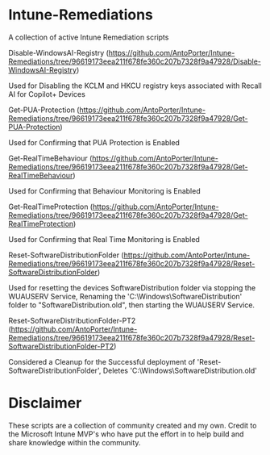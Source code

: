 # Intune-Remediations
A collection of active Intune Remediation scripts



Disable-WindowsAI-Registry
(https://github.com/AntoPorter/Intune-Remediations/tree/96619173eea211f678fe360c207b7328f9a47928/Disable-WindowsAI-Registry)

Used for Disabling the KCLM and HKCU registry keys associated with Recall AI for Copilot+ Devices


Get-PUA-Protection
(https://github.com/AntoPorter/Intune-Remediations/tree/96619173eea211f678fe360c207b7328f9a47928/Get-PUA-Protection)

Used for Confirming that PUA Protection is Enabled


Get-RealTimeBehaviour
(https://github.com/AntoPorter/Intune-Remediations/tree/96619173eea211f678fe360c207b7328f9a47928/Get-RealTimeBehaviour)

Used for Confirming that Behaviour Monitoring is Enabled


Get-RealTimeProtection
(https://github.com/AntoPorter/Intune-Remediations/tree/96619173eea211f678fe360c207b7328f9a47928/Get-RealTimeProtection)

Used for Confirming that Real Time Monitoring is Enabled


Reset-SoftwareDistributionFolder
(https://github.com/AntoPorter/Intune-Remediations/tree/96619173eea211f678fe360c207b7328f9a47928/Reset-SoftwareDistributionFolder)

Used for resetting the devices SoftwareDistribution folder via stopping the WUAUSERV Service, Renaming the 'C:\Windows\SoftwareDistribution' folder to "SoftwareDistribution.old", then starting the WUAUSERV Service.


Reset-SoftwareDistributionFolder-PT2
(https://github.com/AntoPorter/Intune-Remediations/tree/96619173eea211f678fe360c207b7328f9a47928/Reset-SoftwareDistributionFolder-PT2)

Considered a Cleanup for the Successful deployment of 'Reset-SoftwareDistributionFolder', Deletes 'C:\Windows\SoftwareDistribution.old'


# Disclaimer
These scripts are a collection of community created and my own. Credit to the Microsoft Intune MVP's who have put the effort in to help build and share knowledge within the community.